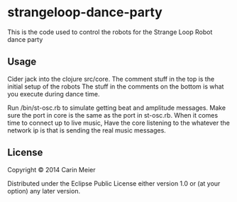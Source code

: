 # strangeloop-dance-party

This is the code used to control the robots for the Strange Loop Robot
dance party

## Usage

Cider jack into the clojure src/core.
The comment stuff in the top is the initial setup of the robots
The stuff in the comments on the bottom is what you execute during
dance time.

Run /bin/st-osc.rb to simulate getting beat and amplitude messages.
Make sure the port in core is the same as the port in st-osc.rb.
When it comes time to connect up to live music, Have the core
listening to the whatever the network ip is that is sending the real
music messages.

## License

Copyright © 2014 Carin Meier

Distributed under the Eclipse Public License either version 1.0 or (at
your option) any later version.
